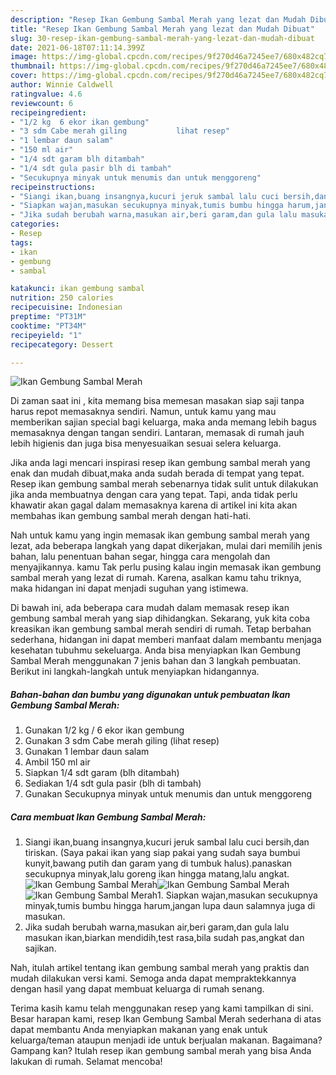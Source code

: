 ```yaml
---
description: "Resep Ikan Gembung Sambal Merah yang lezat dan Mudah Dibuat"
title: "Resep Ikan Gembung Sambal Merah yang lezat dan Mudah Dibuat"
slug: 30-resep-ikan-gembung-sambal-merah-yang-lezat-dan-mudah-dibuat
date: 2021-06-18T07:11:14.399Z
image: https://img-global.cpcdn.com/recipes/9f270d46a7245ee7/680x482cq70/ikan-gembung-sambal-merah-foto-resep-utama.jpg
thumbnail: https://img-global.cpcdn.com/recipes/9f270d46a7245ee7/680x482cq70/ikan-gembung-sambal-merah-foto-resep-utama.jpg
cover: https://img-global.cpcdn.com/recipes/9f270d46a7245ee7/680x482cq70/ikan-gembung-sambal-merah-foto-resep-utama.jpg
author: Winnie Caldwell
ratingvalue: 4.6
reviewcount: 6
recipeingredient:
- "1/2 kg  6 ekor ikan gembung"
- "3 sdm Cabe merah giling           lihat resep"
- "1 lembar daun salam"
- "150 ml air"
- "1/4 sdt garam blh ditambah"
- "1/4 sdt gula pasir blh di tambah"
- "Secukupnya minyak untuk menumis dan untuk menggoreng"
recipeinstructions:
- "Siangi ikan,buang insangnya,kucuri jeruk sambal lalu cuci bersih,dan tiriskan. (Saya pakai ikan yang siap pakai yang sudah saya bumbui kunyit,bawang putih dan garam yang di tumbuk halus).panaskan secukupnya minyak,lalu goreng ikan hingga matang,lalu angkat."
- "Siapkan wajan,masukan secukupnya minyak,tumis bumbu hingga harum,jangan lupa daun salamnya juga di masukan."
- "Jika sudah berubah warna,masukan air,beri garam,dan gula lalu masukan ikan,biarkan mendidih,test rasa,bila sudah pas,angkat dan sajikan."
categories:
- Resep
tags:
- ikan
- gembung
- sambal

katakunci: ikan gembung sambal 
nutrition: 250 calories
recipecuisine: Indonesian
preptime: "PT31M"
cooktime: "PT34M"
recipeyield: "1"
recipecategory: Dessert

---
```



![Ikan Gembung Sambal Merah](https://img-global.cpcdn.com/recipes/9f270d46a7245ee7/680x482cq70/ikan-gembung-sambal-merah-foto-resep-utama.jpg)

Di zaman  saat ini , kita memang bisa memesan masakan siap saji tanpa harus repot memasaknya sendiri. Namun, untuk kamu yang mau memberikan sajian special bagi keluarga, maka anda memang lebih bagus memasaknya dengan tangan sendiri. Lantaran, memasak di rumah jauh lebih higienis dan juga bisa menyesuaikan sesuai selera keluarga.

Jika anda lagi mencari inspirasi resep ikan gembung sambal merah yang enak dan mudah dibuat,maka anda sudah berada di tempat yang tepat. Resep ikan gembung sambal merah  sebenarnya tidak sulit untuk dilakukan jika anda membuatnya dengan cara yang tepat. Tapi, anda tidak perlu khawatir akan gagal dalam memasaknya 
karena di artikel ini kita akan membahas ikan gembung sambal merah dengan hati-hati.  



Nah untuk kamu yang ingin memasak ikan gembung sambal merah yang lezat, ada beberapa langkah yang dapat dikerjakan, mulai dari memilih jenis bahan, lalu penentuan bahan segar, hingga cara mengolah dan menyajikannya. kamu Tak perlu pusing kalau ingin memasak ikan gembung sambal merah yang lezat di rumah. Karena, asalkan kamu  tahu triknya, maka hidangan ini dapat menjadi suguhan yang istimewa.

Di bawah ini, ada beberapa cara mudah dalam memasak resep ikan gembung sambal merah yang siap dihidangkan. Sekarang, yuk kita coba kreasikan ikan gembung sambal merah sendiri di rumah. Tetap berbahan sederhana, hidangan ini dapat memberi manfaat dalam membantu menjaga kesehatan tubuhmu sekeluarga. Anda bisa menyiapkan Ikan Gembung Sambal Merah menggunakan 7 jenis bahan dan 3 langkah pembuatan. Berikut ini langkah-langkah untuk menyiapkan hidangannya.

<!--inarticleads1-->

##### Bahan-bahan dan bumbu yang digunakan untuk pembuatan Ikan Gembung Sambal Merah:

1. Gunakan 1/2 kg / 6 ekor ikan gembung
1. Gunakan 3 sdm Cabe merah giling           (lihat resep)
1. Gunakan 1 lembar daun salam
1. Ambil 150 ml air
1. Siapkan 1/4 sdt garam (blh ditambah)
1. Sediakan 1/4 sdt gula pasir (blh di tambah)
1. Gunakan Secukupnya minyak untuk menumis dan untuk menggoreng




<!--inarticleads2-->

##### Cara membuat Ikan Gembung Sambal Merah:

1. Siangi ikan,buang insangnya,kucuri jeruk sambal lalu cuci bersih,dan tiriskan. (Saya pakai ikan yang siap pakai yang sudah saya bumbui kunyit,bawang putih dan garam yang di tumbuk halus).panaskan secukupnya minyak,lalu goreng ikan hingga matang,lalu angkat.
<img src="https://img-global.cpcdn.com/steps/e2d89ed7b8ff7856/160x128cq70/ikan-gembung-sambal-merah-langkah-memasak-1-foto.jpg" alt="Ikan Gembung Sambal Merah"><img src="https://img-global.cpcdn.com/steps/c53473aec91fe2f6/160x128cq70/ikan-gembung-sambal-merah-langkah-memasak-1-foto.jpg" alt="Ikan Gembung Sambal Merah"><img src="https://img-global.cpcdn.com/steps/129111b26ba50dbf/160x128cq70/ikan-gembung-sambal-merah-langkah-memasak-1-foto.jpg" alt="Ikan Gembung Sambal Merah">1. Siapkan wajan,masukan secukupnya minyak,tumis bumbu hingga harum,jangan lupa daun salamnya juga di masukan.
1. Jika sudah berubah warna,masukan air,beri garam,dan gula lalu masukan ikan,biarkan mendidih,test rasa,bila sudah pas,angkat dan sajikan.




Nah, itulah artikel tentang  ikan gembung sambal merah  yang praktis dan mudah dilakukan versi kami. Semoga anda dapat mempraktekkannya dengan hasil yang dapat membuat keluarga di rumah senang. 

Terima kasih kamu telah menggunakan resep yang kami tampilkan di sini. Besar harapan kami, resep  Ikan Gembung Sambal Merah sederhana di atas dapat membantu Anda menyiapkan makanan yang enak untuk keluarga/teman ataupun menjadi ide untuk berjualan makanan. Bagaimana? Gampang kan? Itulah resep ikan gembung sambal merah yang bisa Anda lakukan di rumah. Selamat mencoba!

